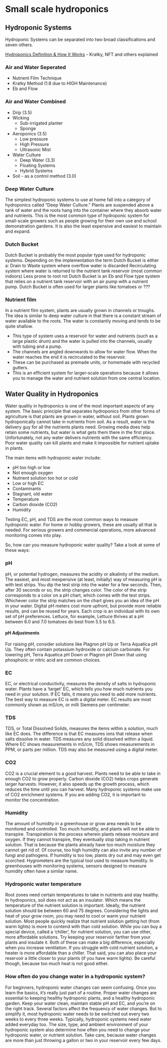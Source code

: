 # Small scale hydroponics

## Hydroponic Systems

Hydroponic Systems can be separated into two broad classifications and seven others.

[Hydroponics Definition & How It Works](https://youtu.be/tZ-ZhXk6V70?si=Ab_HcszlXH3n76T4)  - Kratky, NFT and others explained

### Air and Water Seperated

- Nutrient Film Technique
- Kratky Method (1.8 due to HIGH Maintenance)
- Eb and Flow

### Air and Water Combined

- Drip (3.5)
- Wicking
  - Sub-irrigated planter
  - Sponge
- Aeroponics (3.5)
  - Low pressure
  - High Pressure
  - Ultrasonic Mist
- Water Culture
  - Deep Water (3.3)
  - Floating Systems
  - Hybrid Systems
- Soil - as a control method (3.0)

### Deep Water Culture

The simplest hydroponic systems to use at home fall into a category of hydroponics called “Deep Water Culture.”
Plants are suspended above a tank of water and the roots hang into the container where they absorb water and nutrients.
This is the most common type of hydroponic system for small-scale growers such as people growing for their own use and school demonstration gardens.
It is also the least expensive and easiest to maintain and expand.

### Dutch Bucket

Dutch Bucket is probably the most popular type used for hydroponic systems. Depending on the implementation the term Dutch Bucket is either a:
Drain to Waste system where overflow water is discarded
Recirculating system where water is returned to the nutrient tank reservoir (most common indoors)
Less prone to root rot
Dutch Bucket is an Eb and Flow type system that relies on a nutrient tank reservoir with an air pump with a nutrient pump.
Dutch Bucket is often used for larger plants like tomatoes or ???

### Nutrient film

In a nutrient film system, plants are usually grown in channels or troughs. The idea is similar to deep water culture in that there is a constant stream of water available to the roots. The water is constantly moving and tends to be quite shallow.

- This type of system uses a reservoir for water and nutrients (such as a large plastic drum) and the water is pulled into the channels, usually with tubing and a pump.
- The channels are angled downwards to allow for water flow. When the water reaches the end it is recirculated to the reservoir.
- These can be purchased as premade units, or homemade with recycled gutters.
- This is an efficient system for larger-scale operations because it allows you to manage the water and nutrient solution from one central location.

## Water Quality in Hydroponics

Water quality in hydroponics is one of the most important aspects of any system. The basic principle that separates hydroponics from other forms of agriculture is that plants are grown in water, without soil. Plants grown hydroponically cannot take in nutrients from soil. As a result, water is the delivery guy for all the nutrients plants need. Growing media does help retain some nutrients, but water is what gets them there in the first place. Unfortunately, not any water delivers nutrients with the same efficiency. Poor water quality can kill plants and make it impossible for nutrient uptake in plants.

The main items with hydroponic water include:

- pH too high or low
- Not enough oxygen
- Nutrient solution too hot or cold
- Low or high EC
- Contaminants
- Stagnant, old water
- Temperature
- Carbon dioxide (CO2)
- Humidity

Testing EC, pH, and TDS are the most common ways to measure hydroponic water. For home or hobby growers, these are usually all that is needed. For serious growers and commercial operations, more advanced monitoring comes into play. 

So, how can you measure hydroponic water quality? Take a look at some of these ways:

### pH

pH, or potential hydrogen, measures the acidity or alkalinity of the medium. The easiest, and most inexpensive (at least, initially) way of measuring pH is with test strips. You dip the test strip into the water for a few seconds. Then, after 30 seconds or so, the strip changes color. The color of the strip corresponds to a color on a pH chart, which comes with the test strips. Whichever color the strip matches on the chart gives you an idea of the pH in your water. Digital pH meters cost more upfront, but provide more reliable results, and can be reused for years.
Each crop is an individual with its own set of pH preferences. Lettuce, for example, 
Lettuce thrives at a pH between 6.0 and 7.0
tomatoes do best from 5.5 to 6.5.

#### pH Adjustments

For raising pH, consider solutions like Plagron pH Up or Terra Aquatica pH Up. They often contain potassium hydroxide or calcium carbonate.
For lowering pH, Terra Aquatica pH Down or Plagron pH Down that using phosphoric or nitric acid are common choices.

### EC

EC, or electrical conductivity, measures the density of salts in hydroponic water. Plants have a ‘target’ EC, which tells you how much nutrients you need in your solution. If EC falls, it means you need to add more nutrients. The best way to measure EC is with a digital meter. EC results are most commonly shown as mS/cm, or milli Siemens per centimeter.

### TDS

TDS, or Total Dissolved Solids, measures the items within a solution, much like EC does. The difference is that EC measures ions that release when salts dissolve in water. TDS measures any solid dissolved within a liquid. Where EC shows measurements in mS/cm, TDS shows measurements in PPM, or parts per million. TDS may also be measured using a digital meter.

### CO2

CO2 is a crucial element to a good harvest. Plants need to be able to take in enough CO2 to grow properly. Carbon dioxide (CO2) helps crops generate larger harvests. However, it also speeds up the growth process, which reduces the time until you can harvest. Many hydroponic systems make use of CO2 enrichment systems. If you are adding CO2, it is important to monitor the concentration.

### Humidity

The amount of humidity in a greenhouse or grow area needs to be monitored and controlled. Too much humidity, and plants will not be able to transpire.
Transpiration is the process wherein plants release moisture and oxygen. If they cannot transpire, they eventually stop taking in nutrient solution. That is because the plants already have too much moisture they cannot get rid of. Of course, too high humidity can also invite any number of fungi and pathogens. If humidity is too low, plants dry out and may even get scorched. Hygrometers are the typical tool used to measure humidity. In greenhouses with monitoring systems, sensors designed to measure humidity often have a similar name.

### Hydroponic water temperature

Root zones need certain temperatures to take in nutrients and stay healthy. In hydroponics, soil does not act as an insulator. Which means the temperature of the nutrient solution is important. Ideally, the nutrient solution should be between 60 and 75 degrees. Considering the lights and heat of your grow room, you may need to cool or warm your nutrient solution.
Most people quickly realize that nutrient solution getting hot (from warm lights) is more to contend with than cold solution. While you can buy a special device, called a ‘chiller’, for nutrient solution, you can use other, more affordable solutions. Try keeping your reservoir farther from your plants and insulate it. Both of these can make a big difference, especially when you increase ventilation.
If you struggle with cold nutrient solution, a heater is more affordable than a chiller. That said, you can also place your reservoir a little closer to your plants (if you have warm lights). Be careful though, because too much heat is not good either.

### How often do you change water in a hydroponic system?

For beginners, hydroponic water changes can seem confusing. Once you learn the basics, it’s really just part of a routine. Proper water changes are essential to keeping healthy hydroponic plants, and a healthy hydroponic garden. Keep your water clean, maintain stable pH and EC, and you’re on the right track.
Several factors affect the frequency of water changes. But to simplify it, most hydroponic water needs to be switched out every two weeks to every three weeks. Typically, hydroponic systems need water added everyday too.
The size, type, and ambient environment of your hydroponic system also determine how often you need to change your hydroponic water, or nutrient solution.
Take care, because water changes are more than just throwing a gallon or two in your reservoir every few days.

